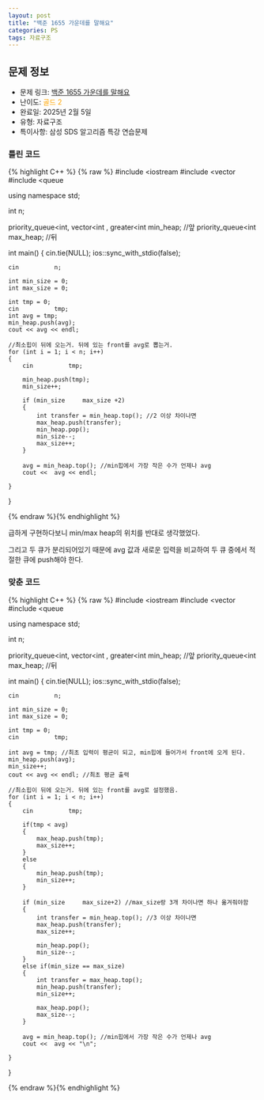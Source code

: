 ```yaml
---
layout: post
title: "백준 1655 가운데를 말해요"
categories: PS
tags: 자료구조
---
```


## 문제 정보
- 문제 링크: [백준 1655 가운데를 말해요](https://www.acmicpc.net/problem/1655)
- 난이도: <span style="color:#FFA500">골드 2</span>
- 완료일: 2025년 2월 5일
- 유형: 자료구조
- 특이사항: 삼성 SDS 알고리즘 특강 연습문제

### 틀린 코드

{% highlight C++ %} {% raw %}
#include  <iostream	
#include <vector	
#include <queue	

using namespace std;

int n;

priority_queue<int, vector<int	, greater<int		 min_heap; //앞
priority_queue<int	 max_heap; //뒤 

int main()
{
	cin.tie(NULL);
	ios::sync_with_stdio(false);

	cin 		 n;

	int min_size = 0;
	int max_size = 0;

	int tmp = 0;
	cin 		 tmp;
	int avg = tmp;
	min_heap.push(avg);
	cout << avg << endl;

	//최소힙이 뒤에 오는거. 뒤에 있는 front를 avg로 뽑는거.
	for (int i = 1; i < n; i++)
	{
		cin 		 tmp;

		min_heap.push(tmp);
		min_size++;

		if (min_size 	 max_size +2)
		{
			int transfer = min_heap.top(); //2 이상 차이나면
			max_heap.push(transfer); 
			min_heap.pop(); 
			min_size--;
			max_size++;
		}

		avg = min_heap.top(); //min힙에서 가장 작은 수가 언제나 avg
		cout <<  avg << endl;

	}
}

{% endraw %}{% endhighlight %}

급하게 구현하다보니 min/max heap의 위치를 반대로 생각했었다.

그리고 두 큐가 분리되어있기 때문에 avg 값과 새로운 입력을 비교하여 두 큐 중에서 적절한 큐에 push해야 한다.

### 맞춘 코드

{% highlight C++ %} {% raw %}
#include  <iostream	
#include <vector	
#include <queue	

using namespace std;

int n;

priority_queue<int, vector<int	, greater<int		 min_heap; //앞
priority_queue<int	 max_heap; //뒤 

int main()
{
	cin.tie(NULL);
	ios::sync_with_stdio(false);

	cin 		 n;

	int min_size = 0;
	int max_size = 0;

	int tmp = 0;
	cin 		 tmp;

	int avg = tmp; //최초 입력이 평균이 되고, min힙에 들어가서 front에 오게 된다.
	min_heap.push(avg);
	min_size++;
	cout << avg << endl; //최초 평균 출력

	//최소힙이 뒤에 오는거. 뒤에 있는 front를 avg로 설정했음.
	for (int i = 1; i < n; i++)
	{
		cin 		 tmp;

		if(tmp < avg)
		{
			max_heap.push(tmp);
			max_size++;
		}
		else
		{
			min_heap.push(tmp);
			min_size++;
		}

		if (min_size 	 max_size+2) //max_size랑 3개 차이나면 하나 옮겨줘야함
		{
			int transfer = min_heap.top(); //3 이상 차이나면
			max_heap.push(transfer); 
			max_size++;

			min_heap.pop(); 
			min_size--;
		}
		else if(min_size == max_size)
		{
			int transfer = max_heap.top();
			min_heap.push(transfer);
			min_size++;

			max_heap.pop();
			max_size--;
		}

		avg = min_heap.top(); //min힙에서 가장 작은 수가 언제나 avg
		cout <<  avg << "\n";

	}
}

{% endraw %}{% endhighlight %}
